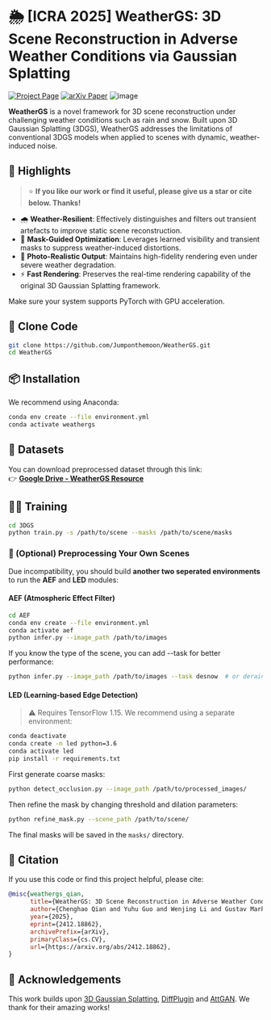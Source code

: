 # 🌦 [ICRA 2025] WeatherGS: 3D Scene Reconstruction in Adverse Weather Conditions via Gaussian Splatting

[![Project Page](https://img.shields.io/badge/Project-Page-yellow)](https://jumponthemoon.github.io/weather-gs/)
[![arXiv Paper](https://img.shields.io/badge/arXiv-Paper-blue)](https://arxiv.org/pdf/2412.18862)
![image](https://github.com/user-attachments/assets/8a23ba19-e259-4015-8cb6-d6ac8b970df2)

**WeatherGS** is a novel framework for 3D scene reconstruction under challenging weather conditions such as rain and snow. Built upon 3D Gaussian Splatting (3DGS), WeatherGS addresses the limitations of conventional 3DGS models when applied to scenes with dynamic, weather-induced noise.

## 🚀 Highlights
> ⭐ **If you like our work or find it useful, please give us a star or cite below. Thanks!**

- 🌧️ **Weather-Resilient**: Effectively distinguishes and filters out transient artefacts to improve static scene reconstruction.
- 🧠 **Mask-Guided Optimization**: Leverages learned visibility and transient masks to suppress weather-induced distortions.
- 🎥 **Photo-Realistic Output**: Maintains high-fidelity rendering even under severe weather degradation.
- ⚡ **Fast Rendering**: Preserves the real-time rendering capability of the original 3D Gaussian Splatting framework.


Make sure your system supports PyTorch with GPU acceleration.

## 🧰 Clone Code
```bash
git clone https://github.com/Jumponthemoon/WeatherGS.git
cd WeatherGS
```
## 📦 Installation

We recommend using Anaconda:

```bash
conda env create --file environment.yml
conda activate weathergs
```
## 📁 Datasets

You can download preprocessed dataset through this link:  
👉 **[Google Drive - WeatherGS Resource](https://drive.google.com/file/d/1S3fOnl-SEgiapFPm2s0VtUDeVYwdAnL_/view?usp=drive_link)**

## 🏃‍♂️ Training

```bash
cd 3DGS
python train.py -s /path/to/scene --masks /path/to/scene/masks
```

### 🔧 (Optional) Preprocessing Your Own Scenes

Due incompatibility, you should build **another two seperated environments** to run the **AEF** and **LED** modules:

#### AEF (Atmospheric Effect Filter)

```bash
cd AEF
conda env create --file environment.yml
conda activate aef
python infer.py --image_path /path/to/images
```

If you know the type of the scene, you can add --task for better performance:

```bash
python infer.py --image_path /path/to/images --task desnow  # or derain
```

#### LED (Learning-based Edge Detection)

> ⚠ Requires TensorFlow 1.15. We recommend using a separate environment:

```bash
conda deactivate
conda create -n led python=3.6
conda activate led
pip install -r requirements.txt
```

First generate coarse masks:
```bash
python detect_occlusion.py --image_path /path/to/processed_images/
```
Then refine the mask by changing threshold and dilation parameters:
```bash
python refine_mask.py --scene_path /path/to/scene/
```
The final masks will be saved in the `masks/` directory.


## 📄 Citation

If you use this code or find this project helpful, please cite:

```bibtex
@misc{weathergs_qian,
      title={WeatherGS: 3D Scene Reconstruction in Adverse Weather Conditions via Gaussian Splatting}, 
      author={Chenghao Qian and Yuhu Guo and Wenjing Li and Gustav Markkula},
      year={2025},
      eprint={2412.18862},
      archivePrefix={arXiv},
      primaryClass={cs.CV},
      url={https://arxiv.org/abs/2412.18862}, 
}
```

## 🤝 Acknowledgements

This work builds upon [3D Gaussian Splatting](https://repo-link), [DiffPlugin](https://github.com/yuhaoliu7456/Diff-Plugin) and [AttGAN](https://github.com/MaybeShewill-CV/attentive-gan-derainnet). We thank for their amazing works!
